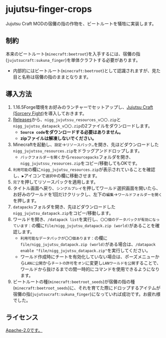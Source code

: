 # jujutsu-finger-crops
Jujutsu Craft MODの宿儺の指の作物を、ビートルートを犠牲に実装します。

## 制約
本来のビートルート(`minecraft:beetroot`)を入手するには、宿儺の指(`jujutsucraft:sukuna_finger`)を単体クラフトする必要があります。
  * 内部的にはビートルート(`minecraft:beetroot`)として認識されますが、見た目と名称は宿儺の指のままとなります。

## 導入方法
1. 1.16.5Forge環境をお好みのランチャーでセットアップし、[Jujutsu Craft (Sorcery Fight)](https://www.curseforge.com/minecraft/mc-mods/sorceryfight)を導入しておきます。
2. [Releases](https://github.com/Meatwo310/jujutsu-finger-crops/releases)から、`nigg_jujutssu_resources_v〇〇.zip`と`nigg_jujutsu_datapack_v〇〇.zip`の2ファイルをダウンロードします。
    * **`Source code`をダウンロードする必要はありません。**
    * **zipファイルは解凍しないでください。**
3. Minecraftを起動し、`設定`→`リソースパック…`を開き、先ほどダウンロードした`nigg_jujutssu_resources.zip`をドラッグアンドドロップします。
    * `パックフォルダーを開く`から`resourcepacks`フォルダを開き、`nigg_jujutssu_resources.zip`をコピー/移動してもOKです。
4. `利用可能`の欄に`nigg_jujutsu_resources.zip`が表示されていることを確認し、`▶`アイコンで`選択中`の欄に移動させます。
5. `完了`を押してリソースパックを適用します。
6. タイトル画面へ戻り、`シングルプレイ`を押してワールド選択画面を開いたら、お好みのワールドを1回だけクリックし、左下の`編集`→`ワールドフォルダーを開く`を押します。
7. `datapacks`フォルダを開き、先ほどダウンロードした`nigg_jujutsu_datapack.zip`をコピー/移動します。
8. ワールドを開き、`/datapack list`を実行し、`〇〇個のデータパックが有効になっています：`の欄に`file/nigg_jujutsu_datapack.zip (world)`があることを確認します。
    * `利用可能なデータパックが〇〇個あります：`の欄に`file/nigg_jujutsu_datapack.zip (world)`がある場合は、`/datapack enable "file/nigg_jujutsu_datapack.zip"`を実行してください。
    * ワールド作成時にチートを有効化していない場合は、ポーズメニューから`LANに公開`から`チートの許可`を`オン`に変更し`LANワールドを公開`することで、ワールドから抜けるまでの間一時的にコマンドを使用できるようになります。
9. ビートルートの種(`minecraft:beetroot_seeds`)が宿儺の指の種(`minecraft:beetroot_seeds`)に、それを育てた際にドロップするアイテムが宿儺の指(`jujutsucraft:sukuna_finger`)になっていれば成功です。お疲れ様でした。

## ライセンス
[Apache-2.0です。](/LICENSE)
